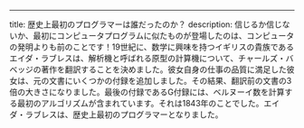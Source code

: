 ---
title: 歴史上最初のプログラマーは誰だったのか？
description: 信じるか信じないか、最初にコンピュータプログラムに似たものが登場したのは、コンピュータの発明よりも前のことです！19世紀に、数学に興味を持つイギリスの貴族であるエイダ・ラブレスは、解析機と呼ばれる原型の計算機について、チャールズ・バベッジの著作を翻訳することを決めました。彼女自身の仕事の品質に満足した彼女は、元の文書にいくつかの付録を追加しました。その結果、翻訳前の文書の3倍の大きさになりました。最後の付録であるG付録には、ベルヌーイ数を計算する最初のアルゴリズムが含まれています。それは1843年のことでした。エイダ・ラブレスは、歴史上最初のプログラマーとなりました。